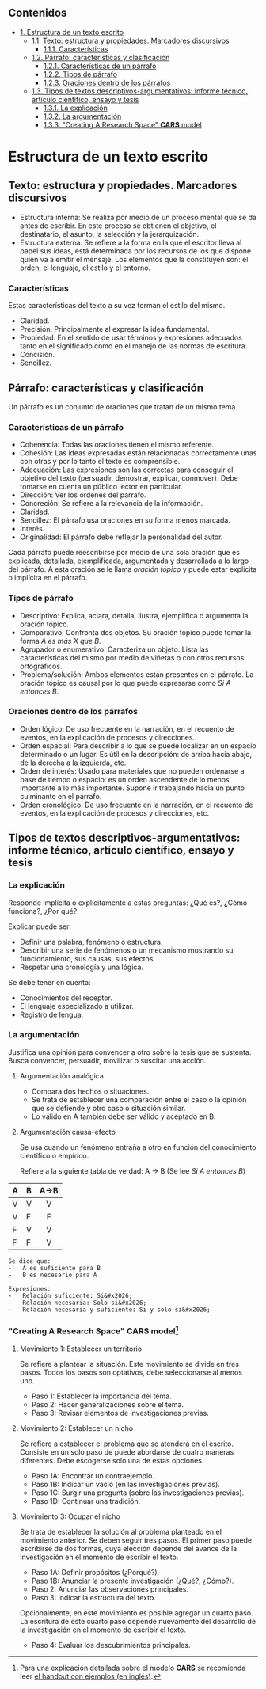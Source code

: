 <div id="table-of-contents">
<h2>Contenidos</h2>
<div id="text-table-of-contents">
<ul>
<li><a href="#sec-1">1. Estructura de un texto escrito</a>
<ul>
<li><a href="#sec-1-1">1.1. Texto: estructura y propiedades. Marcadores discursivos</a>
<ul>
<li><a href="#sec-1-1-1">1.1.1. Características</a></li>
</ul>
</li>
<li><a href="#sec-1-2">1.2. Párrafo: características y clasificación</a>
<ul>
<li><a href="#sec-1-2-1">1.2.1. Características de un párrafo</a></li>
<li><a href="#sec-1-2-2">1.2.2. Tipos de párrafo</a></li>
<li><a href="#sec-1-2-3">1.2.3. Oraciones dentro de los párrafos</a></li>
</ul>
</li>
<li><a href="#sec-1-3">1.3. Tipos de textos descriptivos-argumentativos: informe técnico, artículo científico, ensayo y tesis</a>
<ul>
<li><a href="#sec-1-3-1">1.3.1. La explicación</a></li>
<li><a href="#sec-1-3-2">1.3.2. La argumentación</a></li>
<li><a href="#sec-1-3-3">1.3.3. "Creating A Research Space" <b>CARS</b> model</a></li>
</ul>
</li>
</ul>
</li>
</ul>
</div>
</div>

# Estructura de un texto escrito<a id="sec-1" name="sec-1"></a>

## Texto: estructura y propiedades. Marcadores discursivos<a id="sec-1-1" name="sec-1-1"></a>

-   Estructura interna: Se realiza por medio de un  proceso mental que se da antes de escribir. En
    este  proceso  se  obtienen el  objetivo,  el  destinatario,  el  asunto, la  selección  y  la
    jerarquización.
-   Estructura externa: Se refiere a la forma en la que el escritor lleva al papel sus ideas, está
    determinada por los  recursos de los que dispone  quien va a emitir el  mensaje. Los elementos
    que la constituyen son: el orden, el lenguaje, el estilo y el entorno.

### Características<a id="sec-1-1-1" name="sec-1-1-1"></a>

Estas características del texto a su vez forman el estilo del mismo.
-   Claridad.
-   Precisión. Principalmente al expresar la idea fundamental.
-   Propiedad. En el sentido de usar términos y expresiones adecuados tanto en el significado como
    en el manejo de las normas de escritura.
-   Concisión.
-   Sencillez.

## Párrafo: características y clasificación<a id="sec-1-2" name="sec-1-2"></a>

Un párrafo es un conjunto de oraciones que tratan de un mismo tema.

### Características de un párrafo<a id="sec-1-2-1" name="sec-1-2-1"></a>

-   Coherencia: Todas las oraciones tienen el mismo referente.
-   Cohesión: Las  ideas expresadas  están relacionadas correctamente  unas con
    otras y por lo tanto el texto es comprensible.
-   Adecuación: Las  expresiones son las  correctas para conseguir  el objetivo
    del  texto  (persuadir, demostrar,  explicar,  conmover).  Debe tomarse  en
    cuenta un público lector en particular.
-   Dirección: Ver los ordenes del párrafo.
-   Concreción: Se refiere a la relevancia de la información.
-   Claridad.
-   Sencillez: El párrafo usa oraciones en su forma menos marcada.
-   Interés.
-   Originalidad: El párrafo debe reflejar la personalidad del autor.

Cada  párrafo  puede reescribirse  por  medio  de  una  sola oración  que  es
explicada, detallada,  ejemplificada, argumentada  y desarrollada a  lo largo
del párrafo.  A esta  oración se  le llama *oración  tópico* y  puede estar
explicita o implícita en el párrafo.

### Tipos de párrafo<a id="sec-1-2-2" name="sec-1-2-2"></a>

-   Descriptivo: Explica, aclara, detalla,  ilustra, ejemplifica o argumenta la
    oración tópico.
-   Comparativo: Confronta dos objetos. Su  oración tópico puede tomar la forma
    *A es más X que B*.
-   Agrupador o  enumerativo: Caracteriza un objeto.  Lista las características
    del mismo por medio de viñetas o con otros recursos ortográficos.
-   Problema/solución:  Ambos  elementos  están  presentes en  el  párrafo.  La
    oración tópico es  causal por lo que puede expresarse  como *Si A entonces
    B*.

### Oraciones dentro de los párrafos<a id="sec-1-2-3" name="sec-1-2-3"></a>

-   Orden lógico: De uso frecuente en  la narración, en el recuento de eventos,
    en la explicación de procesos y direcciones.
-   Orden espacial:  Para describir a lo  que se puede localizar  en un espacio
    determinado o un  lugar. Es útil en la descripción:  de arriba hacia abajo,
    de la derecha a la izquierda, etc.
-   Orden de interés:  Usado para materiales que no pueden  ordenarse a base de
    tiempo o espacio:  es un orden ascendente  de lo menos importante  a lo más
    importante. Supone ir trabajando hacia un punto culminante en el párrafo.
-   Orden cronológico:  De uso  frecuente en  la narración,  en el  recuento de
    eventos, en la explicación de procesos y direcciones, etc.

## Tipos de textos descriptivos-argumentativos: informe técnico, artículo científico, ensayo y tesis<a id="sec-1-3" name="sec-1-3"></a>

### La explicación<a id="sec-1-3-1" name="sec-1-3-1"></a>

Responde implícita o explícitamente a estas preguntas: ¿Qué es?, ¿Cómo funciona?, ¿Por qué?

Explicar puede ser:
-   Definir una palabra, fenómeno o estructura.
-   Describir una serie de fenómenos o un mecanismo mostrando su funcionamiento, sus causas, sus efectos.
-   Respetar una cronología y una lógica.

Se debe tener en cuenta:
-   Conocimientos del receptor.
-   El lenguaje especializado a utilizar.
-   Registro de lengua.

### La argumentación<a id="sec-1-3-2" name="sec-1-3-2"></a>

Justifica una  opinión para convencer a  otro sobre la  tesis que se sustenta.  Busca convencer,
persuadir, movilizar o suscitar una acción.

1.  Argumentación analógica

    -   Compara dos hechos o situaciones.
    -   Se trata de establecer una comparación entre el caso  o la opinión que se defiende y otro caso
        o situación similar.
    -   Lo válido en A también debe ser válido y aceptado en B.

2.  Argumentación causa-efecto

    Se usa cuando un fenómeno entraña a otro en función del conocimiento científico o empírico.
    
    Refiere a la siguiente tabla de verdad:
    A -> B (Se lee *Si A entonces B*)
    
| A | B | A->B |
|---|---|:----:|
| V | V |   V  |
| V | F |   F  |
| F | V |   V  |
| F | F |   V  |
    
    Se dice que:
    -   A es suficiente para B
    -   B es necesario para A
    
    Expresiones:
    -   Relación suficiente: Si&#x2026;
    -   Relación necesaria: Solo si&#x2026;
    -   Relación necesaria y suficiente: Si y solo si&#x2026;

### "Creating A Research Space" **CARS** model<a id="sec-1-3-3" name="sec-1-3-3"></a>[^1]

1.  Movimiento 1: Establecer un territorio

    Se refiere a plantear la situación. Este movimiento se divide en tres pasos. Todos los pasos son
    optativos, debe seleccionarse al menos uno.
    
    -   Paso 1: Establecer la importancia del tema.
    -   Paso 2: Hacer generalizaciones sobre el tema.
    -   Paso 3: Revisar elementos de investigaciones previas.

2.  Movimiento 2: Establecer un nicho

    Se refiere a establecer el  problema que se atenderá en el escrito. Consiste  en un solo paso de
    puede abordarse de cuatro maneras diferentes. Debe escogerse solo una de estas opciones.
    
    -   Paso 1A: Encontrar un contraejemplo.
    -   Paso 1B: Indicar un vacío (en las investigaciones previas).
    -   Paso 1C: Surgir una pregunta (sobre las investigaciones previas).
    -   Paso 1D: Continuar una tradición.

3.  Movimiento 3: Ocupar el nicho

    Se trata de  establecer la solución al  problema planteado en el movimiento  anterior.  Se deben
    seguir tres  pasos. El primer  paso puede  escribirse de dos  formas, cuya elección  depende del
    avance de la investigación en el momento de escribir el texto.
    
    -   Paso 1A: Definir propósitos (¿Porqué?).
    -   Paso 1B: Anunciar la presente investigación (¿Qué?, ¿Cómo?).
    -   Paso 2: Anunciar las observaciones principales.
    -   Paso 3: Indicar la estructura del texto.
    
    Opcionalmente, en este movimiento es posible agregar un cuarto paso. La escritura de este cuarto
    paso depende nuevamente del desarrollo de la investigación en el momento de escribir el texto.
    
    -   Paso 4: Evaluar los descubrimientos principales.


[^1]:   Para   una   explicación   detallada    sobre   el   modelo   **CARS**   se   recomienda leer [el handout con ejemplos (en inglés)](http://www.cs.tut.fi/kurssit/SGN-16006/academic_writing/cars_model_handout.pdf).
